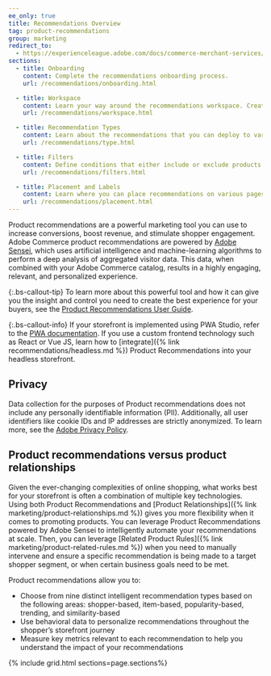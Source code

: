 ```yaml
---
ee_only: true
title: Recommendations Overview
tag: product-recommendations
group: marketing
redirect_to:
  - https://experienceleague.adobe.com/docs/commerce-merchant-services/product-recommendations/overview.html
sections:
  - title: Onboarding
    content: Complete the recommendations onboarding process.
    url: /recommendations/onboarding.html

  - title: Workspace
    content: Learn your way around the recommendations workspace. Create and edit recommendations.
    url: /recommendations/workspace.html

  - title: Recommendation Types
    content: Learn about the recommendations that you can deploy to various pages on your site. 
    url: /recommendations/type.html

  - title: Filters
    content: Define conditions that either include or exclude products from being used as recommendations.
    url: /recommendations/filters.html

  - title: Placement and Labels
    content: Learn where you can place recommendations on various pages on your site and suggestions for frequently used labels for each recommendation type.
    url: /recommendations/placement.html
---
```


Product recommendations are a powerful marketing tool you can use to increase conversions, boost revenue, and stimulate shopper engagement. Adobe Commerce product recommendations are powered by [Adobe Sensei](https://www.adobe.com/sensei.html), which uses artificial intelligence and machine-learning algorithms to perform a deep analysis of aggregated visitor data. This data, when combined with your Adobe Commerce catalog, results in a highly engaging, relevant, and personalized experience.

{:.bs-callout-tip}
To learn more about this powerful tool and how it can give you the insight and control you need to create the best experience for your buyers, see the [Product Recommendations User Guide](https://experienceleague.adobe.com/docs/commerce-merchant-services/product-recommendations/guide-overview.html).

{:.bs-callout-info}
If your storefront is implemented using PWA Studio, refer to the [PWA documentation](https://developer.adobe.com/commerce/pwa-studio/integrations/product-recommendations/). If you use a custom frontend technology such as React or Vue JS, learn how to [integrate]({% link recommendations/headless.md %}) Product Recommendations into your headless storefront.

## Privacy

Data collection for the purposes of Product recommendations does not include any personally identifiable information (PII). Additionally, all user identifiers like cookie IDs and IP addresses are strictly anonymized. To learn more, see the [Adobe Privacy Policy](https://www.adobe.com/privacy/policy.html).

## Product recommendations versus product relationships

Given the ever-changing complexities of online shopping, what works best for your storefront is often a combination of multiple key technologies. Using both Product Recommendations and [Product Relationships]({% link marketing/product-relationships.md %}) gives you more flexibility when it comes to promoting products. You can leverage Product Recommendations powered by Adobe Sensei to intelligently automate your recommendations at scale. Then, you can leverage [Related Product Rules]({% link marketing/product-related-rules.md %}) when you need to manually intervene and ensure a specific recommendation is being made to a target shopper segment, or when certain business goals need to be met.

Product recommendations allow you to:

- Choose from nine distinct intelligent recommendation types based on the following areas: shopper-based, item-based, popularity-based, trending, and similarity-based
- Use behavioral data to personalize recommendations throughout the shopper’s storefront journey
- Measure key metrics relevant to each recommendation to help you understand the impact of your recommendations

{% include grid.html sections=page.sections%}
